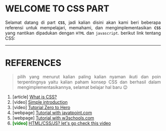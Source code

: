 # WELCOME TO CSS PART
<div style="text-align: justify">

Selamat datang di part **`CSS`**, jadi kalian disini akan kami beri beberapa referensi untuk mempelajari, memahami, dan mengimplementasikan **`CSS`** yang nantikan dipadukan dengan `HTML` dan `javascript`. berikut link tentang CSS:
- - -
# REFERENCES
>pilih yang menurut kalian paling kalian nyaman ikuti dan poin terpentingnya yaitu kalian paham konsep CSS dan berhasil dalam mengimplementasikannya, selamat belajar hal baru 😉
1) [article] [What is CSS?](https://developer.mozilla.org/en-US/docs/Learn/CSS/First_steps/What_is_CSS)
2) [video] [Simple introduction](https://www.youtube.com/watch?v=Qhaz36TZG5Y)
3) [video] [Tutorial Zero to Hero](https://www.youtube.com/watch?v=1Rs2ND1ryYc)
4) [webpage] [Tutorial with javatpoint.com](https://www.javatpoint.com/css-tutorial)
5) [webpage] [Tutorial with w3schools.com](https://www.w3schools.com/css/default.asp)
6) <span style="color:green">**[video]** </span> [HTML/CSS/JS? let's go check this video](https://www.youtube.com/watch?v=GWB1zJCeBT0)